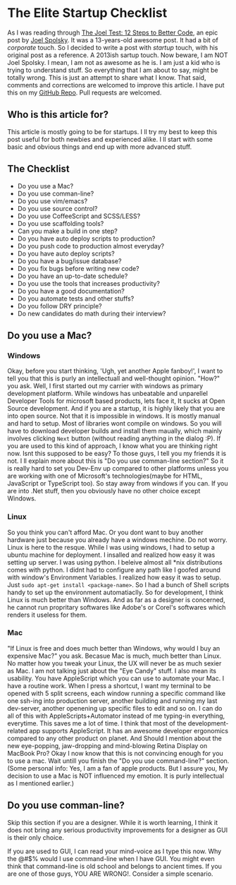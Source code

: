 # The Elite Startup Checklist

As I was reading through [The Joel Test: 12 Steps to Better Code](http://www.joelonsoftware.com/articles/fog0000000043.html), an epic post by [Joel Spolsky](http://www.joelonsoftware.com/). It was a 13-years-old awesome post. It had a bit of *corporate* touch. So I decided to write a post with *startup* touch, with his original post as a reference. A 2013ish sartup touch. Now beware, I am NOT Joel Spolsky. I mean, I am not as awesome as he is. I am just a kid who is trying to understand stuff. So everything that I am about to say, might be totally wrong. This is just an attempt to share what I know. That said, comments and corrections are welcomed to improve this article. I have put this on my [GitHub Repo](https://github.com/dhilipsiva/best-practices/blob/master/The-Elite-Startup-Checklist.md). Pull requests are welcomed.


## Who is this article for?

This article is mostly going to be for startups. I ll try my best to keep this post useful for both newbies and experienced alike. I ll start with some basic and obvious things and end up with more advanced stuff.


## The Checklist

* Do you use a Mac?
* Do you use comman-line?
* Do you use vim/emacs?
* Do you use source control?
* Do you use CoffeeScript and SCSS/LESS?
* Do you use scaffolding tools?
* Can you make a build in one step?
* Do you have auto deploy scripts to production?
* Do you push code to production almost everyday?
* Do you have auto deploy scripts?
* Do you have a bug/issue database?
* Do you fix bugs before writing new code?
* Do you have an up-to-date schedule?
* Do you use the tools that increases productivity?
* Do you have a good documentation?
* Do you automate tests and other stuffs?
* Do you follow DRY principle?
* Do new candidates do math during their interview?


## Do you use a Mac?

### Windows

Okay, before you start thinking, 'Ugh, yet another Apple fanboy!', I want to tell you that this is purly an intellectuall and well-thought opinion. "How?" you ask. Well, I first started out my carrier with windows as primary development platform. While windows has unbeatable and unparellel Developer Tools for microsoft based products, lets face it, It sucks at Open Source development. And if you are a startup, it is highly likely that you are into open source. Not that it is impossible in windows. It is mostly manual and hard to setup. Most of libraries wont compile on windows. So you will have to download developer builds and install them maually, which mainly involves clicking `Next` button (without reading anything in the dialog :P). If you are used to this kind of approach, I know what you are thinking right now. Isnt this supposed to be easy? To those guys, I tell you my friends it is not. I ll explain more about this is "Do you use comman-line section?" So it is really hard to set you Dev-Env up compared to other platforms unless you are working with one of Microsoft's technologies(maybe for HTML, JavaScript or TypeScript too). So stay away from windows if you can. If you are into .Net stuff, then you obviously have no other choice except Windows.

### Linux

So you think you can't afford Mac. Or you dont want to buy another hardware just because you already have a windows mechine. Do not worry. Linux is here to the resque. While I was using windows, I had to setup a ubuntu machine for deployment. I insalled and realized how easy it was setting up server. I was using python. I beleive almost all *nix distributions comes with python. I didnt had to configure any path like I goofed around with window's Environment Variables. I realized how easy it was to setup. Just `sudo apt-get install <package-name>`. So I had a bunch of Shell scripts handy to set up the environment automatiaclly. So for development, I think Linux is much better than Windows. And as far as a designer is concerned, he cannot run propritary softwares like Adobe's or Corel's softwares which renders it useless for them.

### Mac

"If Linux is free and does much better than Windows, why would I buy an expensive Mac?" you ask. Becasue Mac is much, much better than Linux. No matter how you tweak your Linux, the UX will never be as much sexier as Mac. I am not talking just about the "Eye Candy" stuff. I also mean its usability. You have AppleScript which you can use to automate your Mac. I have a routine work. When I press a shortcut, I want my terminal to be opened with 5 split screens, each window running a specific command like one ssh-ing into production server, another building and running my last dev-server, another openening up specific files to edit and so on. I can do all of this with AppleScripts+Automator instead of me typing-in everything, everytime. This saves me a lot of time. I think that most of the development-related app supports AppleScript. It has an awesome developer ergonomics compared to any other product on planet. And Should I mention about the new eye-popping, jaw-dropping and mind-blowing Retina Display on MacBook Pro? Okay I now know that this is not convincing enough for you to use a mac. Wait untill you finish the "Do you use command-line?" section. (Some personal info: Yes, I am a fan of apple products. But I assure you, My decision to use a Mac is NOT influenced my emotion. It is purly intellectual as I mentioned earlier.)


## Do you use comman-line?

Skip this section if you are a designer. While it is worth learning, I think it does not bring any serious productivity improvements for a designer as GUI is their only choice.

If you are used to GUI, I can read your mind-voice as I type this now. Why the @#$% would I use command-line when I have GUI. You might even think that command-line is old school and belongs to ancient times. If you are one of those guys, YOU ARE WRONG!. Consider a simple scenario.
